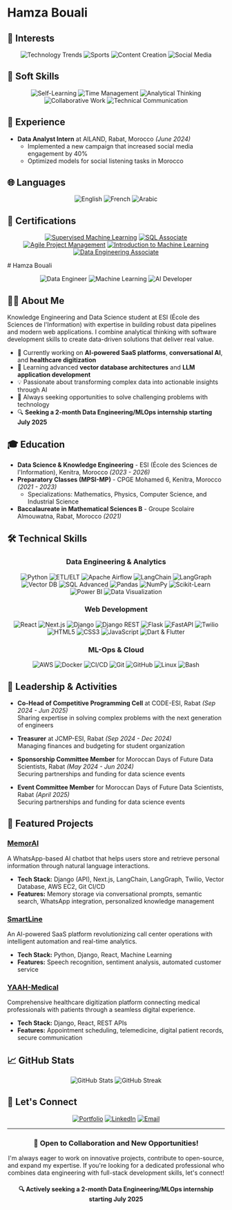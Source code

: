 # Hamza Bouali
## 🧠 Interests

<div align="center">

![Technology Trends](https://img.shields.io/badge/-Technology%20Trends-3498DB?style=flat-square)
![Sports](https://img.shields.io/badge/-Sports-2ECC71?style=flat-square)
![Content Creation](https://img.shields.io/badge/-Content%20Creation-9B59B6?style=flat-square)
![Social Media](https://img.shields.io/badge/-Social%20Media-E74C3C?style=flat-square)

</div>

## 💪 Soft Skills

<div align="center">

![Self-Learning](https://img.shields.io/badge/-Self--Learning-FF5733?style=flat-square)
![Time Management](https://img.shields.io/badge/-Time%20Management-33A1DE?style=flat-square)
![Analytical Thinking](https://img.shields.io/badge/-Analytical%20Thinking-9933DE?style=flat-square)
![Collaborative Work](https://img.shields.io/badge/-Collaborative%20Work-33DE6D?style=flat-square)
![Technical Communication](https://img.shields.io/badge/-Technical%20Communication-DE3333?style=flat-square)

</div>

## 🔭 Experience

- **Data Analyst Intern** at AILAND, Rabat, Morocco *(June 2024)*
  - Implemented a new campaign that increased social media engagement by 40%
  - Optimized models for social listening tasks in Morocco

## 🌐 Languages

<div align="center">

![English](https://img.shields.io/badge/-English%20(Fluent)-1F4B99?style=for-the-badge)
![French](https://img.shields.io/badge/-French%20(Bilingual)-318CE7?style=for-the-badge)
![Arabic](https://img.shields.io/badge/-Arabic%20(Bilingual)-128807?style=for-the-badge)

</div>

## 📜 Certifications

<div align="center">

[![Supervised Machine Learning](https://img.shields.io/badge/-Supervised%20Machine%20Learning-0056D2?style=for-the-badge&logo=coursera&logoColor=white)](https://www.coursera.org/)
[![SQL Associate](https://img.shields.io/badge/-SQL%20Associate-05930C?style=for-the-badge&logo=datacamp&logoColor=white)](https://www.datacamp.com/)
[![Agile Project Management](https://img.shields.io/badge/-Agile%20Project%20Management-6236FF?style=for-the-badge)](https://www.life-global.org/course)
[![Introduction to Machine Learning](https://img.shields.io/badge/-Intro%20to%20Machine%20Learning-20BEFF?style=for-the-badge&logo=kaggle&logoColor=white)](https://www.kaggle.com/)
[![Data Engineering Associate](https://img.shields.io/badge/-Data%20Engineering%20Associate-05930C?style=for-the-badge&logo=datacamp&logoColor=white)](https://www.datacamp.com/)

</div># Hamza Bouali

<div align="center">
  
  ![Data Engineer](https://img.shields.io/badge/-Data%20Engineer-3498DB?style=for-the-badge)
  ![Machine Learning](https://img.shields.io/badge/-Machine%20Learning-9B59B6?style=for-the-badge)
  ![AI Developer](https://img.shields.io/badge/-AI%20Developer-FF6B6B?style=for-the-badge)

</div>

## 👨‍💻 About Me

Knowledge Engineering and Data Science student at ESI (École des Sciences de l'Information) with expertise in building robust data pipelines and modern web applications. I combine analytical thinking with software development skills to create data-driven solutions that deliver real value.

- 🔭 Currently working on **AI-powered SaaS platforms**, **conversational AI**, and **healthcare digitization**
- 🌱 Learning advanced **vector database architectures** and **LLM application development**
- 💡 Passionate about transforming complex data into actionable insights through AI
- 🚀 Always seeking opportunities to solve challenging problems with technology
- 🔍 **Seeking a 2-month Data Engineering/MLOps internship starting July 2025**

## 🎓 Education

- **Data Science & Knowledge Engineering** - ESI (École des Sciences de l'Information), Kenitra, Morocco *(2023 - 2026)*
- **Preparatory Classes (MPSI-MP)** - CPGE Mohamed 6, Kenitra, Morocco *(2021 - 2023)*
  - Specializations: Mathematics, Physics, Computer Science, and Industrial Science
- **Baccalaureate in Mathematical Sciences B** - Groupe Scolaire Almouwatna, Rabat, Morocco *(2021)*

## 🛠️ Technical Skills

<div align="center">

### Data Engineering & Analytics
![Python](https://img.shields.io/badge/-Python%20Advanced-3776AB?style=flat-square&logo=python&logoColor=white)
![ETL/ELT](https://img.shields.io/badge/-ETL%2FELT-FF6B6B?style=flat-square)
![Apache Airflow](https://img.shields.io/badge/-Apache%20Airflow-017CEE?style=flat-square&logo=apache-airflow&logoColor=white)
![LangChain](https://img.shields.io/badge/-LangChain-32CD32?style=flat-square)
![LangGraph](https://img.shields.io/badge/-LangGraph-9370DB?style=flat-square)
![Vector DB](https://img.shields.io/badge/-Vector%20DB-4B0082?style=flat-square)
![SQL Advanced](https://img.shields.io/badge/-SQL%20Advanced-4479A1?style=flat-square&logo=postgresql&logoColor=white)
![Pandas](https://img.shields.io/badge/-Pandas-150458?style=flat-square&logo=pandas&logoColor=white)
![NumPy](https://img.shields.io/badge/-NumPy-013243?style=flat-square&logo=numpy&logoColor=white)
![Scikit-Learn](https://img.shields.io/badge/-Scikit--Learn-F7931E?style=flat-square&logo=scikit-learn&logoColor=white)
![Power BI](https://img.shields.io/badge/-Power%20BI-F2C811?style=flat-square&logo=power-bi&logoColor=black)
![Data Visualization](https://img.shields.io/badge/-Data%20Visualization-00CED1?style=flat-square)

### Web Development
![React](https://img.shields.io/badge/-React-61DAFB?style=flat-square&logo=react&logoColor=black)
![Next.js](https://img.shields.io/badge/-Next.js-000000?style=flat-square&logo=next.js&logoColor=white)
![Django](https://img.shields.io/badge/-Django-092E20?style=flat-square&logo=django&logoColor=white)
![Django REST](https://img.shields.io/badge/-Django%20REST-FF1709?style=flat-square&logo=django&logoColor=white)
![Flask](https://img.shields.io/badge/-Flask-000000?style=flat-square&logo=flask&logoColor=white)
![FastAPI](https://img.shields.io/badge/-FastAPI-009688?style=flat-square&logo=fastapi&logoColor=white)
![Twilio](https://img.shields.io/badge/-Twilio-F22F46?style=flat-square&logo=twilio&logoColor=white)
![HTML5](https://img.shields.io/badge/-HTML5-E34F26?style=flat-square&logo=html5&logoColor=white)
![CSS3](https://img.shields.io/badge/-CSS3-1572B6?style=flat-square&logo=css3&logoColor=white)
![JavaScript](https://img.shields.io/badge/-JavaScript-F7DF1E?style=flat-square&logo=javascript&logoColor=black)
![Dart & Flutter](https://img.shields.io/badge/-Dart%20%26%20Flutter-02569B?style=flat-square&logo=flutter&logoColor=white)

### ML-Ops & Cloud
![AWS](https://img.shields.io/badge/-AWS-232F3E?style=flat-square&logo=amazon-aws&logoColor=white)
![Docker](https://img.shields.io/badge/-Docker-2496ED?style=flat-square&logo=docker&logoColor=white)
![CI/CD](https://img.shields.io/badge/-CI%2FCD-4285F4?style=flat-square&logo=github-actions&logoColor=white)
![Git](https://img.shields.io/badge/-Git-F05032?style=flat-square&logo=git&logoColor=white)
![GitHub](https://img.shields.io/badge/-GitHub-181717?style=flat-square&logo=github&logoColor=white)
![Linux](https://img.shields.io/badge/-Linux-FCC624?style=flat-square&logo=linux&logoColor=black)
![Bash](https://img.shields.io/badge/-Bash%20Scripting-4EAA25?style=flat-square&logo=gnu-bash&logoColor=white)

</div>

## 👥 Leadership & Activities

- **Co-Head of Competitive Programming Cell** at CODE-ESI, Rabat *(Sep 2024 - Jun 2025)*  
  Sharing expertise in solving complex problems with the next generation of engineers

- **Treasurer** at JCMP-ESI, Rabat *(Sep 2024 - Dec 2024)*  
  Managing finances and budgeting for student organization

- **Sponsorship Committee Member** for Moroccan Days of Future Data Scientists, Rabat *(May 2024 - Jun 2024)*  
  Securing partnerships and funding for data science events

- **Event Committee Member** for Moroccan Days of Future Data Scientists, Rabat *(April 2025)*  
  Securing partnerships and funding for data science events

## 🚀 Featured Projects

### [MemorAI](https://memorai.tech/)
A WhatsApp-based AI chatbot that helps users store and retrieve personal information through natural language interactions.
- **Tech Stack:** Django (API), Next.js, LangChain, LangGraph, Twilio, Vector Database, AWS EC2, Git CI/CD
- **Features:** Memory storage via conversational prompts, semantic search, WhatsApp integration, personalized knowledge management

### [SmartLine](https://landing-page-orpin-two-87.vercel.app/)
An AI-powered SaaS platform revolutionizing call center operations with intelligent automation and real-time analytics.
- **Tech Stack:** Python, Django, React, Machine Learning
- **Features:** Speech recognition, sentiment analysis, automated customer service

### [YAAH-Medical](https://yaah-v2-dep5xjlor-hamzas-projects-aeb0387c.vercel.app/login)
Comprehensive healthcare digitization platform connecting medical professionals with patients through a seamless digital experience.
- **Tech Stack:** Django, React, REST APIs
- **Features:** Appointment scheduling, telemedicine, digital patient records, secure communication

## 📈 GitHub Stats

<div align="center">
  <img src="https://github-readme-stats.vercel.app/api?username=Hamza-Bouali&show_icons=true&theme=radical" alt="GitHub Stats" />
  <img src="https://github-readme-streak-stats.herokuapp.com/?user=Hamza-Bouali&theme=radical" alt="GitHub Streak" />
</div>

## 🤝 Let's Connect

<div align="center">
  
[![Portfolio](https://img.shields.io/badge/-Portfolio-000000?style=for-the-badge&logo=react&logoColor=white)](https://hamza-bouali.github.io/Hamza-Bouali/)
[![LinkedIn](https://img.shields.io/badge/-LinkedIn-0077B5?style=for-the-badge&logo=linkedin&logoColor=white)](https://www.linkedin.com/in/hamza-bouali-4b11861a1/)
[![Email](https://img.shields.io/badge/-Email-D14836?style=for-the-badge&logo=gmail&logoColor=white)](mailto:hamzabouali322@gmail.com)

</div>

---

<div align="center">
  
### 💼 Open to Collaboration and New Opportunities!
  
I'm always eager to work on innovative projects, contribute to open-source, and expand my expertise.
If you're looking for a dedicated professional who combines data engineering with full-stack development skills, let's connect!

#### 🔍 Actively seeking a 2-month Data Engineering/MLOps internship starting July 2025

</div>
